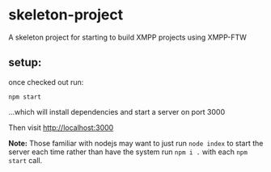 skeleton-project
================

A skeleton project for starting to build XMPP projects using XMPP-FTW


setup:
------
once checked out run:

```npm start```

...which will install dependencies and start a server on port 3000

Then visit [http://localhost:3000](http://localhost:3000)

__Note:__ Those familiar with nodejs may want to just run `node index` to start the server each time rather than have the system run `npm i .` with each `npm start` call.

